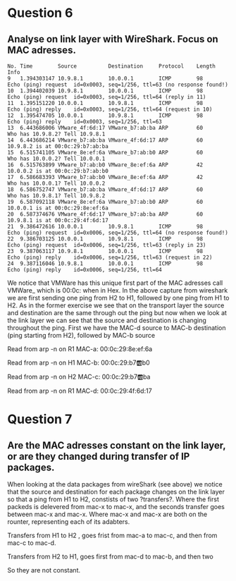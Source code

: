 # Question 6
## Analyse on link layer with WireShark. Focus on MAC adresses. 

```
No.	Time	    Source	        Destination	    Protocol	Length	Info
9	1.394303147	10.9.8.1	    10.0.0.1	    ICMP	    98	    Echo (ping) request  id=0x0003, seq=1/256, ttl=63 (no response found!)
10	1.394402039	10.9.8.1    	10.0.0.1    	ICMP    	98  	Echo (ping) request  id=0x0003, seq=1/256, ttl=64 (reply in 11)
11	1.395151220	10.0.0.1    	10.9.8.1    	ICMP    	98  	Echo (ping) reply    id=0x0003, seq=1/256, ttl=64 (request in 10)
12	1.395474705	10.0.0.1    	10.9.8.1    	ICMP    	98  	Echo (ping) reply    id=0x0003, seq=1/256, ttl=63
13	6.443686006	VMware_4f:6d:17	VMware_b7:ab:ba	ARP	        60  	Who has 10.9.8.2? Tell 10.9.8.1
14	6.443686214	VMware_b7:ab:ba	VMware_4f:6d:17	ARP     	60	    10.9.8.2 is at 00:0c:29:b7:ab:ba
15	6.515741105	VMware_8e:ef:6a	VMware_b7:ab:b0	ARP     	60  	Who has 10.0.0.2? Tell 10.0.0.1
16	6.515763899	VMware_b7:ab:b0	VMware_8e:ef:6a	ARP     	42  	10.0.0.2 is at 00:0c:29:b7:ab:b0
17	6.586683393	VMware_b7:ab:b0	VMware_8e:ef:6a	ARP     	42  	Who has 10.0.0.1? Tell 10.0.0.2
18	6.586752747	VMware_b7:ab:ba	VMware_4f:6d:17	ARP     	60  	Who has 10.9.8.1? Tell 10.9.8.2
19	6.587092118	VMware_8e:ef:6a	VMware_b7:ab:b0	ARP     	60  	10.0.0.1 is at 00:0c:29:8e:ef:6a
20	6.587374676	VMware_4f:6d:17	VMware_b7:ab:ba	ARP     	60  	10.9.8.1 is at 00:0c:29:4f:6d:17
21	9.386472616	10.0.0.1    	10.9.8.1    	ICMP    	98  	Echo (ping) request  id=0x0006, seq=1/256, ttl=64 (no response found!)
22	9.386703125	10.0.0.1    	10.9.8.1    	ICMP    	98  	Echo (ping) request  id=0x0006, seq=1/256, ttl=63 (reply in 23)
23	9.387063117	10.9.8.1    	10.0.0.1    	ICMP    	98  	Echo (ping) reply    id=0x0006, seq=1/256, ttl=63 (request in 22)
24	9.387116046	10.9.8.1    	10.0.0.1    	ICMP    	98  	Echo (ping) reply    id=0x0006, seq=1/256, ttl=64
```
We notice that VMWare has this unique first part of the MAC adresses call VMWare_ which is 00:0c: when in Hex.
In the above capture from wireshark we are first sending one ping from H2 to H1, followed by one ping from H1 to H2.
As in the former exercise we see that on the transport layer the source and destination are the same through out the ping but now when we look at the link layer we can see that the source and destination is changing throughout the ping. First we have the MAC-d source to MAC-b destination (ping starting from H2), followed by MAC-b source   

Read from arp -n on R1
MAC-a: 
00:0c:29:8e:ef:6a

Read from arp -n on H1
MAC-b: 
00:0c:29:b7:ab:b0

Read from arp -n on H2
MAC-c:
00:0c:29:b7:ab:ba

Read from arp -n on R1
MAC-d:
00:0c:29:4f:6d:17

# Question 7
## Are the MAC adresses constant on the link layer, or are they changed during transfer of IP packages.

When looking at the data packages from wireShark (see above) we notice that the
source and destination for each package changes on the link layer so that a ping from H1 to H2, constists of two ?transfers?.
Where the first packeds is delevered from mac-x to mac-x, and the seconds transfer goes between mac-x and mac-x. 
Where mac-x and mac-x are both on the rounter, representing each of its adabters.

Transfers from H1 to H2 , goes frist from mac-a to mac-c, and then from mac-c to mac-d. 

Transfers from H2 to H1, goes first from mac-d to mac-b, and then two  

So they are not constant. 


 